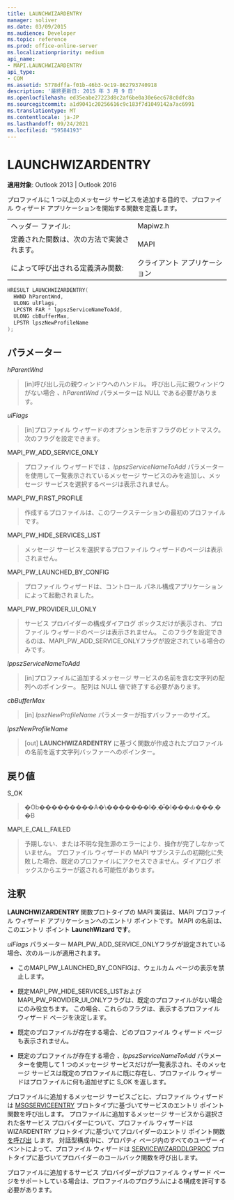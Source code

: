 ```yaml
---
title: LAUNCHWIZARDENTRY
manager: soliver
ms.date: 03/09/2015
ms.audience: Developer
ms.topic: reference
ms.prod: office-online-server
ms.localizationpriority: medium
api_name:
- MAPI.LAUNCHWIZARDENTRY
api_type:
- COM
ms.assetid: 5778dffa-f01b-46b3-9c19-862793740918
description: '最終更新日: 2015 年 3 月 9 日'
ms.openlocfilehash: ed35eabe27223d8c2af6be0a30e6ec678c0dfc8a
ms.sourcegitcommit: a1d9041c20256616c9c183f7d1049142a7ac6991
ms.translationtype: MT
ms.contentlocale: ja-JP
ms.lasthandoff: 09/24/2021
ms.locfileid: "59584193"
---
```

# <a name="launchwizardentry"></a>LAUNCHWIZARDENTRY

  
  
**適用対象**: Outlook 2013 | Outlook 2016 
  
プロファイルに 1 つ以上のメッセージ サービスを追加する目的で、プロファイル ウィザード アプリケーションを開始する関数を定義します。 
  
|||
|:-----|:-----|
|ヘッダー ファイル:  <br/> |Mapiwz.h  <br/> |
|定義された関数は、次の方法で実装されます。  <br/> |MAPI  <br/> |
|によって呼び出される定義済み関数:  <br/> |クライアント アプリケーション  <br/> |
   
```cpp
HRESULT LAUNCHWIZARDENTRY(
  HWND hParentWnd,
  ULONG ulFlags,
  LPCSTR FAR * lppszServiceNameToAdd,
  ULONG cbBufferMax,
  LPSTR lpszNewProfileName
);
```

## <a name="parameters"></a>パラメーター

 _hParentWnd_
  
> [in]呼び出し元の親ウィンドウへのハンドル。 呼び出し元に親ウィンドウがない場合  _、hParentWnd_ パラメーターは NULL である必要があります。 
    
 _ulFlags_
  
> [in]プロファイル ウィザードのオプションを示すフラグのビットマスク。 次のフラグを設定できます。
    
MAPI_PW_ADD_SERVICE_ONLY 
  
> プロファイル ウィザードでは  _、lppszServiceNameToAdd_ パラメーターを使用して一覧表示されているメッセージ サービスのみを追加し、メッセージ サービスを選択するページは表示されません。 
    
MAPI_PW_FIRST_PROFILE 
  
> 作成するプロファイルは、このワークステーションの最初のプロファイルです。 
    
MAPI_PW_HIDE_SERVICES_LIST 
  
> メッセージ サービスを選択するプロファイル ウィザードのページは表示されません。 
    
MAPI_PW_LAUNCHED_BY_CONFIG 
  
> プロファイル ウィザードは、コントロール パネル構成アプリケーションによって起動されました。 
    
MAPI_PW_PROVIDER_UI_ONLY 
  
> サービス プロバイダーの構成ダイアログ ボックスだけが表示され、プロファイル ウィザードのページは表示されません。 このフラグを設定できるのは、MAPI_PW_ADD_SERVICE_ONLYフラグが設定されている場合のみです。 
    
 _lppszServiceNameToAdd_
  
> [in]プロファイルに追加するメッセージ サービスの名前を含む文字列の配列へのポインター。 配列は NULL 値で終了する必要があります。 
    
 _cbBufferMax_
  
> [in]  _lpszNewProfileName_ パラメーターが指すバッファーのサイズ。 
    
 _lpszNewProfileName_
  
> [out] **LAUNCHWIZARDENTRY** に基づく関数が作成されたプロファイルの名前を返す文字列バッファーへのポインター。 
    
## <a name="return-value"></a>戻り値

S_OK 
  
> �ʘb���������A�\�������l�܂��͒l���Ԃ���܂��B 
    
MAPI_E_CALL_FAILED 
  
> 予期しない、または不明な発生源のエラーにより、操作が完了しなかっていません。 プロファイル ウィザードの MAPI サブシステムの初期化に失敗した場合、既定のプロファイルにアクセスできません。ダイアログ ボックスからエラーが返される可能性があります。
    
## <a name="remarks"></a>注釈

**LAUNCHWIZARDENTRY** 関数プロトタイプの MAPI 実装は、MAPI プロファイル ウィザード アプリケーションへのエントリ ポイントです。 MAPI の名前は、このエントリ ポイント **LaunchWizard です**。 
  
_ulFlags_ パラメーター MAPI_PW_ADD_SERVICE_ONLYフラグが設定されている場合、次のルールが適用されます。 
  
- このMAPI_PW_LAUNCHED_BY_CONFIGは、ウェルカム ページの表示を禁止します。 
    
- 既定MAPI_PW_HIDE_SERVICES_LISTおよびMAPI_PW_PROVIDER_UI_ONLYフラグは、既定のプロファイルがない場合にのみ役立ちます。 この場合、これらのフラグは、表示するプロファイル ウィザード ページを決定します。 
    
- 既定のプロファイルが存在する場合、どのプロファイル ウィザード ページも表示されません。 
    
- 既定のプロファイルが存在する場合  _、lppszServiceNameToAdd_ パラメーターを使用して 1 つのメッセージ サービスだけが一覧表示され、そのメッセージ サービスは既定のプロファイルに既に存在し、プロファイル ウィザードはプロファイルに何も追加せずに S_OK を返します。 
    
プロファイルに追加するメッセージ サービスごとに、プロファイル ウィザードは [MSGSERVICEENTRY](msgserviceentry.md) プロトタイプに基づいてサービスのエントリ ポイント関数を呼び出します。 プロファイルに追加するメッセージ サービスから選択された各サービス プロバイダーについて、プロファイル ウィザードは WIZARDENTRY プロトタイプに基づいてプロバイダーのエントリ ポイント関数 [を呼び出](wizardentry.md) します。 対話型構成中に、プロパティ ページ内のすべてのユーザー イベントによって、プロファイル ウィザードは [SERVICEWIZARDDLGPROC](servicewizarddlgproc.md) プロトタイプに基づいてプロバイダーのコールバック関数を呼び出します。 
  
プロファイルに追加するサービス プロバイダーがプロファイル ウィザード ページをサポートしている場合は、プロファイルのプログラムによる構成を許可する必要があります。
  

